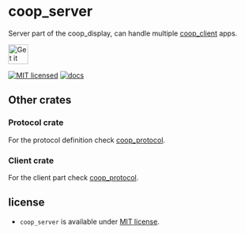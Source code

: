 <!--
SPDX-FileCopyrightText: 2022 Florian Blasius <co_sl@tutanota.com>
SPDX-License-Identifier: MIT
-->

# coop_server

Server part of the coop_display, can handle multiple [coop_client](../coop_client) apps.

<a href="https://codeberg.org/flovansl/co_sl">
    <img alt="Get it on Codeberg" src="https://get-it-on.codeberg.org/get-it-on-blue-on-white.png" height="40">
</a>

[![MIT licensed](https://img.shields.io/badge/license-MIT-blue.svg)](../../LICENSES/MIT.txt)
[![docs](https://img.shields.io/badge/docs-latest-orange.svg)](https://flovansl.codeberg.page/coop_sl/snapshots/docs/coop_server/)

## Other crates

### Protocol crate

For the protocol definition check [coop_protocol](../coop_protocol/README.md).

### Client crate

For the client part check [coop_protocol](../coop_client/README.md).

## license

* `coop_server` is available under [MIT license](../../LICENSES/MIT.txt).